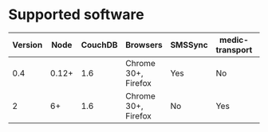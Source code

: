 # Supported software

| Version | Node | CouchDB | Browsers | SMSSync | medic-transport | Android | medic-android |
|----|----|----|----|----|----|----|----|
| 0.4 | 0.12+ | 1.6 | Chrome 30+, Firefox | Yes | No | N/A | N/A |
| 2 | 6+ | 1.6 | Chrome 30+, Firefox | No | Yes | 4.4+ | Any |